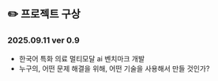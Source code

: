 ## ✏️ 프로젝트 구상

### 2025.09.11 ver 0.9
- 한국어 특화 의료 멀티모달 ai 벤치마크 개발
- 누구의, 어떤 문제 해결을 위해, 어떤 기술을 사용해서 만들 것인가?
